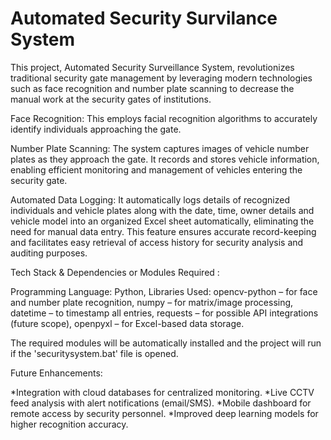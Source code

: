 # Automated Security Survilance System




This project, Automated Security Surveillance System, revolutionizes traditional security gate management by leveraging modern technologies such as face recognition and number plate scanning to decrease the manual work at the security gates of institutions.

Face Recognition: This employs facial recognition algorithms to accurately identify individuals approaching the gate.

Number Plate Scanning: The system captures images of vehicle number plates as they approach the gate. It records and stores vehicle information, enabling efficient monitoring and management of vehicles entering the security gate.

Automated Data Logging: It automatically logs details of recognized individuals and vehicle plates along with the date, time, owner details and vehicle model into an organized Excel sheet automatically, eliminating the need for manual data entry. This feature ensures accurate record-keeping and facilitates easy retrieval of access history for security analysis and auditing purposes.

Tech Stack & Dependencies or Modules Required :

Programming Language: Python,
Libraries Used:
opencv-python – for face and number plate recognition,
numpy – for matrix/image processing,
datetime – to timestamp all entries,
requests – for possible API integrations (future scope),
openpyxl – for Excel-based data storage.

The required modules will be automatically installed and the project will run if the 'securitysystem.bat' file is opened.

Future Enhancements:

*Integration with cloud databases for centralized monitoring.
*Live CCTV feed analysis with alert notifications (email/SMS).
*Mobile dashboard for remote access by security personnel.
*Improved deep learning models for higher recognition accuracy.
